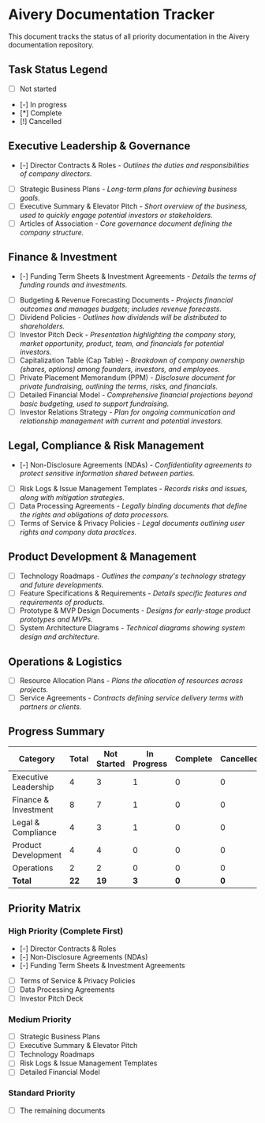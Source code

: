 # Aivery Documentation Tracker

This document tracks the status of all priority documentation in the Aivery documentation repository.

## Task Status Legend
- [ ] Not started
- [-] In progress
- [*] Complete
- [!] Cancelled

## Executive Leadership & Governance

- [-] Director Contracts & Roles - *Outlines the duties and responsibilities of company directors.*
- [ ] Strategic Business Plans - *Long-term plans for achieving business goals.*
- [ ] Executive Summary & Elevator Pitch - *Short overview of the business, used to quickly engage potential investors or stakeholders.*
- [ ] Articles of Association - *Core governance document defining the company structure.*

## Finance & Investment

- [-] Funding Term Sheets & Investment Agreements - *Details the terms of funding rounds and investments.*
- [ ] Budgeting & Revenue Forecasting Documents - *Projects financial outcomes and manages budgets; includes revenue forecasts.*
- [ ] Dividend Policies - *Outlines how dividends will be distributed to shareholders.*
- [ ] Investor Pitch Deck - *Presentation highlighting the company story, market opportunity, product, team, and financials for potential investors.*
- [ ] Capitalization Table (Cap Table) - *Breakdown of company ownership (shares, options) among founders, investors, and employees.*
- [ ] Private Placement Memorandum (PPM) - *Disclosure document for private fundraising, outlining the terms, risks, and financials.*
- [ ] Detailed Financial Model - *Comprehensive financial projections beyond basic budgeting, used to support fundraising.*
- [ ] Investor Relations Strategy - *Plan for ongoing communication and relationship management with current and potential investors.*

## Legal, Compliance & Risk Management

- [-] Non-Disclosure Agreements (NDAs) - *Confidentiality agreements to protect sensitive information shared between parties.*
- [ ] Risk Logs & Issue Management Templates - *Records risks and issues, along with mitigation strategies.*
- [ ] Data Processing Agreements - *Legally binding documents that define the rights and obligations of data processors.*
- [ ] Terms of Service & Privacy Policies - *Legal documents outlining user rights and company data practices.*

## Product Development & Management

- [ ] Technology Roadmaps - *Outlines the company's technology strategy and future developments.*
- [ ] Feature Specifications & Requirements - *Details specific features and requirements of products.*
- [ ] Prototype & MVP Design Documents - *Designs for early-stage product prototypes and MVPs.*
- [ ] System Architecture Diagrams - *Technical diagrams showing system design and architecture.*

## Operations & Logistics

- [ ] Resource Allocation Plans - *Plans the allocation of resources across projects.*
- [ ] Service Agreements - *Contracts defining service delivery terms with partners or clients.*

## Progress Summary

| Category | Total | Not Started | In Progress | Complete | Cancelled |
|----------|-------|-------------|-------------|----------|-----------|
| Executive Leadership | 4 | 3 | 1 | 0 | 0 |
| Finance & Investment | 8 | 7 | 1 | 0 | 0 |
| Legal & Compliance | 4 | 3 | 1 | 0 | 0 |
| Product Development | 4 | 4 | 0 | 0 | 0 |
| Operations | 2 | 2 | 0 | 0 | 0 |
| **Total** | **22** | **19** | **3** | **0** | **0** |

## Priority Matrix

### High Priority (Complete First)
- [-] Director Contracts & Roles
- [-] Non-Disclosure Agreements (NDAs)
- [-] Funding Term Sheets & Investment Agreements
- [ ] Terms of Service & Privacy Policies
- [ ] Data Processing Agreements
- [ ] Investor Pitch Deck

### Medium Priority
- [ ] Strategic Business Plans
- [ ] Executive Summary & Elevator Pitch
- [ ] Technology Roadmaps
- [ ] Risk Logs & Issue Management Templates
- [ ] Detailed Financial Model

### Standard Priority
- [ ] The remaining documents 